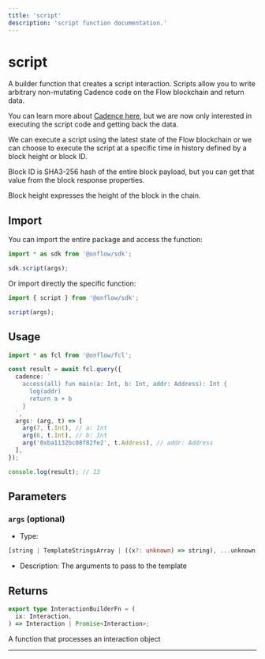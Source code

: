 ```yaml
---
title: 'script'
description: 'script function documentation.'
---
```


<!-- THIS DOCUMENT IS AUTO-GENERATED FROM [onflow/sdk/src/build/cadence/build-script.ts](https://github.com/onflow/fcl-js/tree/master/packages/sdk/src/build/cadence/build-script.ts). DO NOT EDIT MANUALLY -->

# script

A builder function that creates a script interaction. Scripts allow you to write arbitrary non-mutating Cadence code on the Flow blockchain and return data.

You can learn more about [Cadence here](https://cadence-lang.org/docs/language), but we are now only interested in executing the script code and getting back the data.

We can execute a script using the latest state of the Flow blockchain or we can choose to execute the script at a specific time in history defined by a block height or block ID.

Block ID is SHA3-256 hash of the entire block payload, but you can get that value from the block response properties.

Block height expresses the height of the block in the chain.

## Import

You can import the entire package and access the function:

```typescript
import * as sdk from '@onflow/sdk';

sdk.script(args);
```

Or import directly the specific function:

```typescript
import { script } from '@onflow/sdk';

script(args);
```

## Usage

```typescript
import * as fcl from '@onflow/fcl';

const result = await fcl.query({
  cadence: `
    access(all) fun main(a: Int, b: Int, addr: Address): Int {
      log(addr)
      return a + b
    }
  `,
  args: (arg, t) => [
    arg(7, t.Int), // a: Int
    arg(6, t.Int), // b: Int
    arg('0xba1132bc08f82fe2', t.Address), // addr: Address
  ],
});

console.log(result); // 13
```

## Parameters

### `args` (optional)

- Type:

```typescript
[string | TemplateStringsArray | ((x?: unknown) => string), ...unknown[]]
```

- Description: The arguments to pass to the template

## Returns

```typescript
export type InteractionBuilderFn = (
  ix: Interaction,
) => Interaction | Promise<Interaction>;
```

A function that processes an interaction object

---
